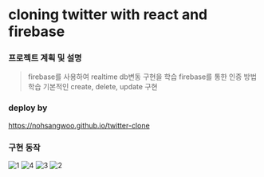 # cloning twitter with react and firebase

### 프로젝트 계획 및 설명
> firebase를 사용하여 realtime db변동 구현을 학습
> firebase를 통한 인증 방법 학습
> 기본적인 create, delete, update 구현


### deploy by

https://nohsangwoo.github.io/twitter-clone

### 구현 동작
![1](https://user-images.githubusercontent.com/57750190/98425529-cf6d3e80-20d8-11eb-9f8e-652500d4b97e.png)
![4](https://user-images.githubusercontent.com/57750190/98425530-d09e6b80-20d8-11eb-9762-af24ab4ca3fb.png)
![3](https://user-images.githubusercontent.com/57750190/98425532-d1370200-20d8-11eb-8139-45fa3230da0c.png)
![2](https://user-images.githubusercontent.com/57750190/98425534-d1370200-20d8-11eb-8aae-b7fe2ebc7a61.png)

